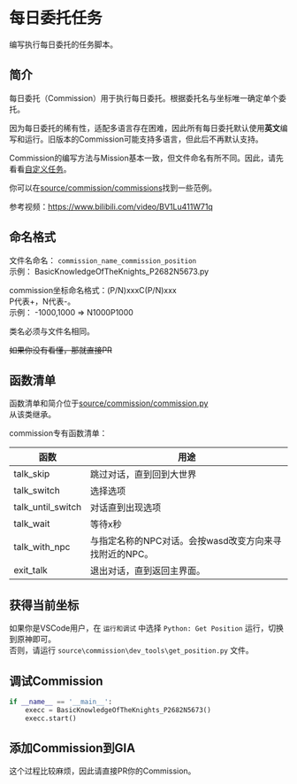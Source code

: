 # 每日委托任务

编写执行每日委托的任务脚本。

## 简介

每日委托（Commission）用于执行每日委托。根据委托名与坐标唯一确定单个委托。

因为每日委托的稀有性，适配多语言存在困难，因此所有每日委托默认使用**英文**编写和运行。旧版本的Commission可能支持多语言，但此后不再默认支持。

Commission的编写方法与Mission基本一致，但文件命名有所不同。因此，请先看看[自定义任务](mission.md)。

你可以在[source/commission/commissions](https://github.com/infstellar/genshin_impact_assistant/tree/main/source/commission/commissions)找到一些范例。

参考视频：https://www.bilibili.com/video/BV1Lu411W71q

## 命名格式

文件名命名： `commission_name_commission_position`\
示例： BasicKnowledgeOfTheKnights_P2682N5673.py

commission坐标命名格式：(P/N)xxxC(P/N)xxx\
P代表+，N代表-。\
示例： -1000,1000 => N1000P1000

类名必须与文件名相同。

~~如果你没有看懂，那就直接PR~~

## 函数清单

函数清单和简介位于[source/commission/commission.py](https://github.com/infstellar/genshin_impact_assistant/tree/main/source/commission/commission.py)\
从该类继承。

commission专有函数清单：

| 函数                | 用途                               |
| ----------------- | -------------------------------- |
| talk_skip         | 跳过对话，直到回到大世界                     |
| talk_switch       | 选择选项                             |
| talk_until_switch | 对话直到出现选项                         |
| talk_wait         | 等待x秒                             |
| talk_with_npc     | 与指定名称的NPC对话。会按wasd改变方向来寻找附近的NPC。 |
| exit_talk         | 退出对话，直到返回主界面。                    |

## 获得当前坐标

如果你是VSCode用户，在 `运行和调试` 中选择 `Python: Get Position` 运行，切换到原神即可。\
否则，请运行 `source\commission\dev_tools\get_position.py` 文件。

## 调试Commission

```python
if __name__ == '__main__':
    execc = BasicKnowledgeOfTheKnights_P2682N5673()
    execc.start()
```

## 添加Commission到GIA

这个过程比较麻烦，因此请直接PR你的Commission。
